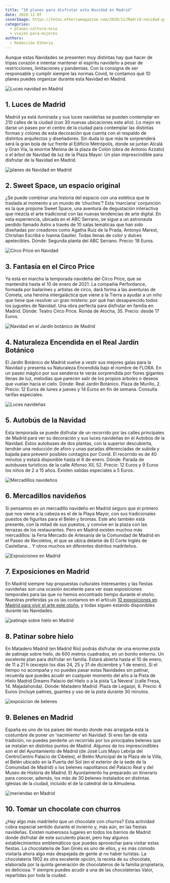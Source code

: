 ```yaml
---
title: "10 planes para disfrutar esta Navidad en Madrid"
date: 2020-12-07
coverImage: https://fotos.etheriamagazine.com/2020/12/Madrid-navidad-gran-via-autobus.jpg
categories: 
  - planes-cultura-ocio
  - viajes-para-mujeres
authors: 
  - Redacción Etheria
---
```


Aunque estas Navidades se presenten muy distintas hay que hacer de tripas corazón e 
intentar mantener el espíritu navideño a pesar de restricciones, limitaciones y 
pandemias. Con la consigna de ser responsable y cumplir siempre las normas Covid, te 
contamos qué 10 planes puedes organizar durante esta Navidad en Madrid. 

![Luces navidad en Madrid](https://fotos.etheriamagazine.com/2020/12/madrid-menina-colon-navidad.jpg "Menina en la plaza de Colón. © Álvaro López/Madrid Destino")

## 1\. Luces de Madrid

Madrid ya está iluminada y sus luces navideñas se pueden contemplar en 210 calles de la 
ciudad (con 30 nuevas ubicaciones este año). Lo mejor es darse un paseo por el centro de 
la ciudad para contemplar las distintas formas y colores de esta decoración que cuenta 
con el respaldo de distintos arquitectos y diseñadores. Sin duda lo que más te 
sorprenderá será la gran bola de luz frente al Edificio Metrópolis, donde se juntan 
Alcalá y Gran Vía, la enorme Menina de la plaza de Colón (obra de Antonio Azzato) o el 
árbol de Navidad de luz de la Plaza Mayor. Un plan imprescindible para disfrutar de la 
Navidad en Madrid. 

![planes de Navidad en Madrid](https://fotos.etheriamagazine.com/2020/12/Madrid-Navidad-sweet-space.jpg "Sala Okuda de © Sweet Space Madrid.")

## 2\. Sweet Space, un espacio original

¿Se puede combinar una historia del espacio con una estética que te traslada al momento 
a un mundo de ‘chuches’? Esta ‘marciana’ conjunción es la que propone Sweet Space, una 
aventura de degustación interactiva que mezcla el arte tradicional con las nuevas 
tendencias de arte digital. En esta experiencia, ubicada en el ABC Serrano, se sigue a 
un astronauta perdido llamado Astro a través de 10 salas temáticas que han sido 
diseñadas por creadores como Agatha Ruiz de la Prada, Antonyo Marest, Christian Escribá 
o Ivanna Gautier. Todas llenas de color y dulces apetecibles. Dónde: Segunda planta del 
ABC Serrano. Precio: 18 Euros. 

![Circo Price en Navidad](https://fotos.etheriamagazine.com/2020/12/madrid-circo-price.jpg "'El retorno de Cometa' es el espectáculo del © Circo Price para estas Navidades.")

## 3\. Fantasía en el Circo Price

Ya está en marcha la temporada navideña del Circo Price, que se mantendrá hasta el 10 de 
enero de 2021. La compañía Perfordance, formada por bailarines y artistas de circo, dará 
forma a las aventuras de Cometa, una heroína intergaláctica que viene a la Tierra a 
ayudar a un niño que tiene que resolver un gran misterio: por qué han desaparecido todos 
los juguetes de Navidad. Una obra perfecta para disfrutar en familia en Madrid. Dónde: 
Teatro Circo Price. Ronda de Atocha, 35. Precio: desde 17 Euros. 

![Navidad en el Jardín botánico de Madrid](https://fotos.etheriamagazine.com/2020/12/madrid-navidad-naturaleza-enciendida.jpg "La magia de la luz llega al Real Jardín Botánico con el recorrido © 'Naturaleza Encendida'.")

## 4\. Naturaleza Encendida en el Real Jardín Botánico

El Jardín Botánico de Madrid vuelve a vestir sus mejores galas para la Navidad y 
presenta su Naturaleza Encendida bajo el nombre de FLORA. En un paseo mágico por sus 
senderos te verás sorprendida por flores gigantes llenas de luz, melodías que parecen 
salir de los propios árboles o deseos que vuelan hacia el cielo. Dónde: Real Jardín 
Botánico. Plaza de Murillo, 2. Precio: 12 Euros de lunes a jueves y 14 Euros en fin de 
semana. Consulta tarifas especiales. 

![Luces navideñas](https://fotos.etheriamagazine.com/2020/12/Madrid-navidad-gran-via-autobus.jpg "Las luces de la Gran Vía se pueden ver desde el Autobús de la Navidad. © Álvaro López/Madrid Destino")

## 5\. Autobús de la Navidad

Esta temporada se puede disfrutar de un recorrido por las calles principales de Madrid 
para ver su decoración y sus luces navideñas en el Autobús de la Navidad. Estos 
autobuses de dos plantas, con la superior descubierta, tendrán una reducción de aforo y 
unas paradas diferenciadas de subida y bajada para prevenir posibles contagios por 
Covid. El recorrido es de 40 minutos y estará disponible hasta el 6 de enero. Dónde: 
Parada de autobuses turísticos de la calle Alfonso XII, 52. Precio: 12 Euros y 9 Euros 
los niños de 2 a 15 años. Existen salidas especiales a 5 Euros. 

![Mercadillos navideños](https://fotos.etheriamagazine.com/2020/12/Madrid-mercadillos-navidad.jpg "Tradicional mercadillo navideño de la Plaza Mayor. © Alvaro López/Madrid Destino")

## 6\. Mercadillos navideños

Si pensamos en un mercadillo navideño en Madrid seguro que el primero que nos viene a la 
cabeza es el de la Playa Mayor, con sus tradicionales puestos de figuritas para el Belén 
y bromas. Este año también está presente, con la mitad de sus puestos, y convive en la 
plaza con las terrazas de los restaurantes. Pero en Madrid existen muchos más 
mercadillos: la Feria Mercado de Artesanía de la Comunidad de Madrid en el Paseo de 
Recoletos, el que se ubica delante de El Corte Inglés de Castellana… Y otros muchos en 
diferentes distritos madrileños. 

![Exposiciones en Madrid](https://fotos.etheriamagazine.com/2020/12/Madrid-navidad-exposiciones-tutankhamon.jpg "Exposición ‘Tutankhamón. La tumba y sus tesoros’.")

## 7\. Exposiciones en Madrid

En Madrid siempre hay propuestas culturales interesantes y las fiestas navideñas son una 
ocasión excelente para ver esas exposiciones temporales para las que no hemos encontrado 
tiempo durante el otoño. Nuestras preferidas ya os las contamos en el artículo [10 
exposiciones en Madrid para vivir el arte este 
otoño](https://etheriamagazine.com/2020/10/13/10-exposiciones-en-madrid-para-otono-2020/), 
y todas siguen estando disponibles durante las Navidades. 

![patinaje sobre hielo en Madrid](https://fotos.etheriamagazine.com/2020/12/Madrid-navidad-pista-patinaje.jpg "Pista de patinaje sobre hielo de Matadero. © SG")

## 8\. Patinar sobre hielo

En Matadero Madrid (en Madrid Río) podrás disfrutar de una enorme pista de patinaje 
sobre hielo, de 600 metros cuadrados, en un bonito entorno. Un excelente plan para 
disfrutar en familia. Estará abierta hasta el 10 de enero, de 11 a 21 h (excepto los 
días 24, 25 y 31 de diciembre y 1 de enero). Si el tiempo no acompaña y no puedes pasar 
estas Navidades sin patinar, recuerda que puedes acudir en cualquier momento del año a 
la Pista de Hielo Madrid Dreams Palacio del Hielo o a la pista ‘La Nevera’ (calle Fresa, 
14. Majadahonda). Dónde: Matadero Madrid. Plaza de Legazpi, 8. Precio: 6 Euros (incluye 
patines, guantes y uso de la pista durante 30 minutos. 

![exposicion de belenes](https://fotos.etheriamagazine.com/2020/12/madrid-navidad-belenes.jpg "Natividad del belén de estilo hebreo ubicado en CentroCentro Cibeles. © Álvaro López/Madrid Destino")

## 9\. Belenes en Madrid

España es uno de los países del mundo donde más arraigada está la costumbre de poner un 
'nacimiento' en Navidad. Si eres fan de esta tradición, no puedes perderte un recorrido 
por los principales belenes que se instalan en distintos puntos de Madrid. Algunos de 
los imprescindibles son el del Ayuntamiento de Madrid (de José Luis Mayo Lebrija del 
CentroCentro Palacio de Cibeles), el Belén Municipal de la Plaza de la Villa, el Belén 
ubicado en la Puerta del Sol (en el exterior de la sede de la Comunidad de Madrid) o los 
belenes napolitanos del Palacio Real y del Museo de Historia de Madrid. El Ayuntamiento 
ha preparado un itinerario para conocer, además, los más de 30 belenes instalados en 
distintas iglesias de la ciudad, incluido el de la catedral de la Almudena. 

![meriendas en Madrid](https://fotos.etheriamagazine.com/2020/12/Madrid-Navidad-san-gines.jpg "Chocolate con churros en San Ginés. © San Ginés/@m_a_u_likes")

## 10\. Tomar un chocolate con churros

¿Hay algo más madrileño que un chocolate con churros? Esta actividad cobra especial 
sentido durante el invierno y, más aún, en las fiestas navideñas. Existen numerosos 
lugares en todos los barrios de Madrid donde disfrutar de este suculento placer, pero 
hay algunos establecimientos emblemáticos que puedes aprovechar para visitar estas 
fiestas. La chocolatería de San Ginés es uno de ellos, y es más cómodo visitarla ahora 
algo más despejada de gente al no haber turistas. La chocolatería 1902 es otra excelente 
opción, la receta de su chocolate, elaborada por la quinta generación de chocolateros de 
la familia propietaria, es deliciosa. Y siempre puedes acudir a una de las chocolaterías 
Valor, repartidas por toda la ciudad.
